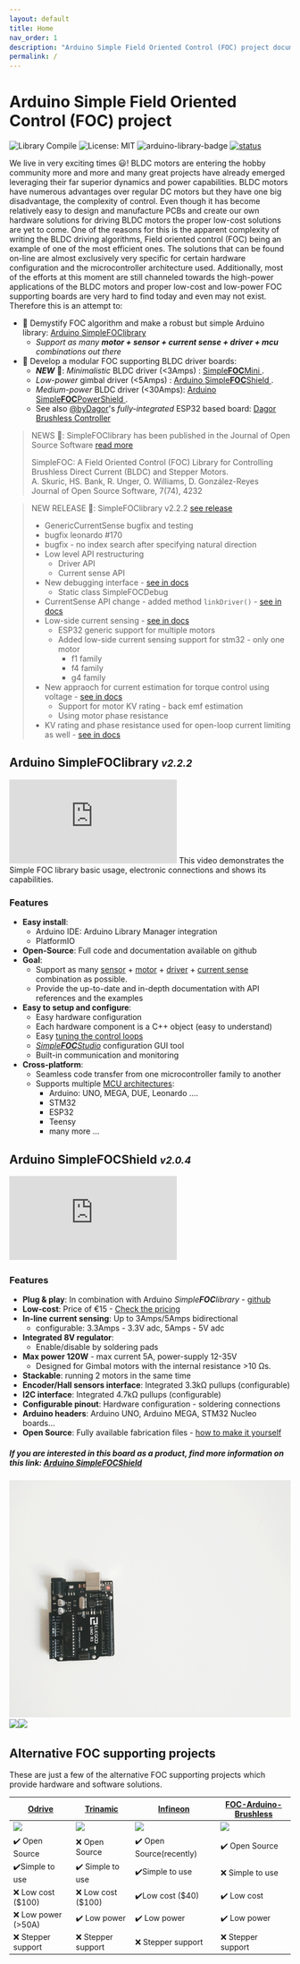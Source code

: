 ```yaml
---
layout: default
title: Home
nav_order: 1
description: "Arduino Simple Field Oriented Control (FOC) project documentation."
permalink: /
---
```

# Arduino Simple Field Oriented Control (FOC) project

![Library Compile](https://github.com/simplefoc/Arduino-FOC/workflows/Library%20Compile/badge.svg)
![License: MIT](https://img.shields.io/badge/License-MIT-yellow.svg)
![arduino-library-badge](https://www.ardu-badge.com/badge/Simple%20FOC.svg?)
[![status](https://joss.theoj.org/papers/4382445f249e064e9f0a7f6c1bb06b1d/status.svg)](https://joss.theoj.org/papers/4382445f249e064e9f0a7f6c1bb06b1d)

We live in very exciting times 😃! BLDC motors are entering the hobby community more and more and many great projects have already emerged leveraging their far superior dynamics and power capabilities. BLDC motors have numerous advantages over regular DC motors but they have one big disadvantage, the complexity of control. Even though it has become relatively easy to design and manufacture PCBs and create our own hardware solutions for driving BLDC motors the proper low-cost solutions are yet to come. One of the reasons for this is the apparent complexity of writing the BLDC driving algorithms, Field oriented control (FOC) being an example of one of the most efficient ones.
The solutions that can be found on-line are almost exclusively very specific for certain hardware configuration and the microcontroller architecture used.
Additionally, most of the efforts at this moment are still channeled towards the high-power applications of the BLDC motors and proper low-cost and low-power FOC supporting boards are very hard to find today and even may not exist. <br>
Therefore this is an attempt to: 
- 🎯 Demystify FOC algorithm and make a robust but simple Arduino library: [Arduino <span class="simple">Simple<span class="foc">FOC</span>library</span> ](#arduino-simplefoclibrary-v160)
  - <i>Support as many <b>motor + sensor + current sense + driver + mcu</b> combinations out there</i>
- 🎯 Develop a modular FOC supporting BLDC driver boards:
   - ***NEW*** 📢: *Minimalistic* BLDC driver (<3Amps) :   [<span class="simple">Simple<b>FOC</b>Mini</span> ](simplefocmini).
   - *Low-power* gimbal driver (<5Amps) :   [Arduino <span class="simple">Simple<b>FOC</b>Shield</span> ](arduino_simplefoc_shield_showcase).
   - *Medium-power* BLDC driver (<30Amps): [Arduino <span class="simple">Simple<b>FOC</b>PowerShield</span> ](https://github.com/simplefoc/Arduino-SimpleFOC-PowerShield).
   - See also [@byDagor](https://github.com/byDagor)'s *fully-integrated* ESP32 based board: [Dagor Brushless Controller](https://github.com/byDagor/Dagor-Brushless-Controller)


<blockquote class="success">
<p class="heading">NEWS 📢: <span class="simple">Simple<span class="foc">FOC</span>library</span> has been published in the Journal of Open Source Software <a href="citing">read more</a></p>

SimpleFOC: A Field Oriented Control (FOC) Library for Controlling Brushless Direct Current (BLDC) and Stepper Motors.<br>
A. Skuric, HS. Bank, R. Unger, O. Williams, D. González-Reyes<br>
Journal of Open Source Software, 7(74), 4232<br>
</blockquote>

<blockquote class="info">
   <p class="heading">NEW RELEASE 📢: <span class="simple">Simple<span class="foc">FOC</span>library</span> v2.2.2 <a href="https://github.com/simplefoc/Arduino-FOC/releases/tag/v2.2.2">see release</a></p>
   <ul>
      <li>GenericCurrentSense bugfix and testing</li>
      <li>bugfix leonardo #170</li>
      <li>bugfix - no index search after specifying natural direction</li>
      <li>Low level API restructuring
         <ul dir="auto">
            <li>Driver API</li>
            <li>Current sense API</li>
         </ul>
      </li>
      <li>New debugging interface - <a href="debugging">see in docs</a>
         <ul dir="auto">
            <li>Static class SimpleFOCDebug</li>
         </ul>
      </li>
      <li>CurrentSense API change - added method <code class="highlighter-rouge">linkDriver()</code> - <a href="current_sense">see in docs</a></li>
      <li>Low-side current sensing - <a href="low_side_current_sense">see in docs</a>
         <ul dir="auto">
            <li>ESP32 generic support for multiple motors</li>
            <li>Added low-side current sensing support for stm32 - only one motor
            <ul dir="auto">
               <li>f1 family</li>
               <li>f4 family</li>
               <li>g4 family</li>
            </ul>
            </li>
         </ul>
      </li>
      <li>New appraoch for current estimation for torque control using voltage - <a href="voltage_torque_mode">see in docs </a>
         <ul dir="auto">
            <li>Support for motor KV rating - back emf estimation</li>
            <li>Using motor phase resistance</li>
         </ul>
      </li>
      <li>KV rating and phase resistance used for open-loop current limiting as well - <a href="open_loop_motion_control">see in docs </a> </li>
   </ul>
</blockquote>

## Arduino <span class="simple">Simple<span class="foc">FOC</span>library</span> <i><small>v2.2.2</small></i>
<iframe class="youtube"  src="https://www.youtube.com/embed/Y5kLeqTc6Zk" frameborder="0" allow="accelerometer; autoplay; encrypted-media; gyroscope; picture-in-picture" allowfullscreen></iframe>
This video demonstrates the Simple FOC library basic usage, electronic connections and shows its capabilities.

### Features
- **Easy install**: 
   - Arduino IDE: Arduino Library Manager integration
   - PlatformIO
- **Open-Source**: Full code and documentation available on github
- **Goal**: 
   - Support as many [sensor](position_sensors) + [motor](motors) + [driver](drivers) + [current sense](current_sense)   combination as possible.
   - Provide the up-to-date and in-depth documentation with API references and the examples
- **Easy to setup and configure**: 
   - Easy hardware configuration 
   - Each hardware component is a C++ object (easy to understand) 
   - Easy [tuning the control loops](motion_control)
   - [*Simple**FOC**Studio*](studio) configuration GUI tool
   - Built-in communication and monitoring
- **Cross-platform**:
   - Seamless code transfer from one microcontroller family to another 
   - Supports multiple [MCU architectures](microcontrollers):
      - Arduino: UNO, MEGA, DUE, Leonardo ....
      - STM32
      - ESP32
      - Teensy
      - many more ...


## Arduino <span class="simple">Simple<span class="foc">FOC</span>Shield</span> <i><small>v2.0.4</small></i>
<iframe class="youtube"  src="https://www.youtube.com/embed/G5pbo0C6ujE" frameborder="0" allow="accelerometer; autoplay; encrypted-media; gyroscope; picture-in-picture" allowfullscreen></iframe>

### Features
- **Plug & play**: In combination with Arduino *Simple**FOC**library* - [github](https://github.com/simplefoc/Arduino-FOC)
- **Low-cost**: Price of €15 - [Check the pricing](https://www.simplefoc.com/shop) 
- **In-line current sensing**: Up to 3Amps/5Amps bidirectional
   - configurable: 3.3Amps - 3.3V adc, 5Amps - 5V adc
- **Integrated 8V regulator**: 
   - Enable/disable by soldering pads
- **Max power 120W** - max current 5A, power-supply 12-35V
   - Designed for Gimbal motors with the internal resistance >10 Ωs. 
- **Stackable**: running 2 motors in the same time
- **Encoder/Hall sensors interface**: Integrated 3.3kΩ pullups (configurable)
- **I2C interface**: Integrated 4.7kΩ pullups (configurable)
- **Configurable pinout**: Hardware configuration - soldering connections
- **Arduino headers**: Arduino UNO, Arduino MEGA, STM32 Nucleo boards...
- **Open Source**: Fully available fabrication files - [how to make it yourself](arduino_simplefoc_shield_fabrication)

##### If you are interested in this board as a product, find more information on this link: [Arduino <span class="simple">Simple<span class="foc">FOC</span>Shield</span>](https://simplefoc.com/simplefoc_shield_product)


<p><img src="extras/Images/simple_foc_shield_v13_small.gif" class="img200" ><img src="https://simplefoc.com/assets/img/v1.jpg" class="img200 img_half" ><img src="https://simplefoc.com/assets/img/v2.jpg" class="img200 img_half" ></p>

## Alternative FOC supporting projects
These are just a few of the alternative FOC supporting projects which provide hardware and software solutions. 

<a href="https://odriverobotics.com/" >Odrive</a> | <a href="https://www.youtube.com/watch?v=g2BHEdvW9bU">Trinamic</a> | <a href="https://www.infineon.com/cms/en/product/evaluation-boards/bldc_shield_tle9879/" >Infineon</a> | <a href="https://github.com/gouldpa/FOC-Arduino-Brushless">FOC-Arduino-Brushless</a>
------------ | ------------- | ------------ | -------------
<img src="https://images.squarespace-cdn.com/content/v1/58aff26de4fcb53b5efd2f02/1523147803002-0OYG383CVIPARMB6Y9IT/ODrive_v34%400%2C5x.jpg?format=500w" style="width:100%;max-width:250px"  > | <img src="https://i3.ytimg.com/vi/g2BHEdvW9bU/maxresdefault.jpg" style="width:100%;max-width:250px"  > | <img src="https://www.infineon.com/export/sites/default/_images/product/evaluation-boards/BLDC_Motor_Shild_with_TLE9879QXA40.jpg_1711722916.jpg" style="width:100%;max-width:250px"  >| <img src="https://hackster.imgix.net/uploads/attachments/998086/dev_kit_89eygMekks.jpg?auto=compress%2Cformat&w=1280&h=960&fit=max" style="width:100%;max-width:250px"  >
✔️ Open Source | ❌ Open Source | ✔️ Open Source(recently) | ✔️ Open Source
✔️Simple to use | ✔️ Simple to use | ✔️Simple to use | ❌ Simple to use
❌ Low cost ($100) | ❌ Low cost ($100) | ✔️Low cost ($40) | ✔️ Low cost
❌ Low power (>50A) | ✔️ Low power  | ✔️  Low power | ✔️ Low power
❌ Stepper support | ❌ Stepper support | ❌ Stepper support | ❌ Stepper support